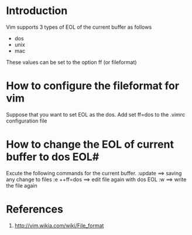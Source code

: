 # Introduction
Vim supports 3 types of EOL of the current buffer as follows
+ dos <CR> <NL>
+ unix <NL>
+ mac <CR> 

These values can be set to the option ff (or fileformat) 

# How to configure the fileformat for vim  #
Suppose that you want to set EOL as the dos. Add set ff=dos to the .vimrc configuration file 

# How to change the EOL of current buffer to dos EOL#
Excute the following commands for the current buffer. 
:update ==> saving any change to files 
:e ++ff=dos ==> edit file again with dos EOL 
:w ==> write the file again

# References #
1. http://vim.wikia.com/wiki/File_format

